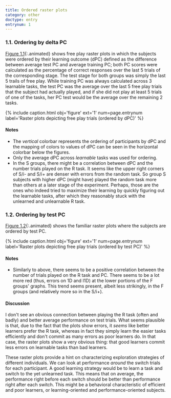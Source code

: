 ```yaml
---
title: Ordered raster plots
category: other
doctype: entry
entrynum: 1
---
```


### 1.1. Ordering by delta PC
[Figure 1.1](#f-1-1){:.animated} shows free play raster plots in which the subjects were ordered by their learning outcome (dPC) defined as the difference between average test PC and average training PC; both PC scores were calculated as the percentage of correct responses over the last 5 trials of the corresponding stage. The test stage for both groups was simply the last 5 trails of free play. While training PC was always calculated across 3 learnable tasks, the test PC was the average over the last 5 free play trials that the subject had actually played, and if she did not play at least 5 trials of one of the tasks, her PC test would be the average over the remaining 2 tasks.

{% include caption.html 
    obj='figure'
    ext='1'
    num=page.entrynum 
    label='Raster plots depicting free play trials (ordered by dPC)' %}
<!--
<div class='full-width'>
    <table class='rastergrid'>
        <tr>
            <td><a href='{{site.baseurl}}/img/dpc_raster_plots_2colors-0-0.svg'><img alt='dpc_raster_plot_free_uninformed' src='{{site.baseurl}}/img_compressed/dpc_raster_plots_2colors-0-0.svg'/></a></td>
            <td><a href='{{site.baseurl}}/img/dpc_raster_plots_2colors-0-1.svg'><img alt='dpc_raster_plot_free_informed' src='{{site.baseurl}}/img_compressed/dpc_raster_plots_2colors-0-1.svg'/></a></td>
        </tr>
        <tr>
            <td><a href='{{site.baseurl}}/img/dpc_raster_plots_2colors-1-0.svg'><img alt='dpc_raster_plot_strategic_uninformed' src='{{site.baseurl}}/img_compressed/dpc_raster_plots_2colors-1-0.svg'/></a></td>
            <td><a href='{{site.baseurl}}/img/dpc_raster_plots_2colors-1-1.svg'><img alt='dpc_raster_plot_strategic_informed' src='{{site.baseurl}}/img_compressed/dpc_raster_plots_2colors-1-1.svg'/></a></td>
        </tr>
        <tr>
            <td colspan="2" align='center'>
                <a class='switch'>colors 🎨</a>
            </td>
        </tr>
    </table>
</div>
-->

#### Notes
- The *vertical* colorbar represents the ordering of participants by dPC and the mapping of colors to values of dPC can be seen in the horizontal colorbar below the figures.
- Only the average dPC across *learnable* tasks was used for ordering.
- In the S groups, there might be a correlation between dPC and the number trials played on the R task. It seems like the upper right corners of S/i- and S/i+ are denser with errors from the random task. So group S subjects with higher dPC (might have) played the random task more than others at a later stage of the experiment. Perhaps, those are the ones who indeed tried to maximize their learning by quickly figuring out the learnable tasks, after which they reasonably stuck with the unlearned and unlearnable R task.

### 1.2. Ordering by test PC
[Figure 1.2](#f-1-2){:.animated} shows the familiar raster plots where the subjects are ordered by test PC. 

{% include caption.html 
    obj='figure'
    ext='1'
    num=page.entrynum 
    label='Raster plots depicting free play trials (ordered by test PC)' %}
<!--
<div class='full-width'>
    <table class='rastergrid'>
        <tr>
            <td><a href='{{site.baseurl}}/img/pc_raster_plots_2colors-0-0.svg'><img alt='pc_raster_plot_free_uninformed' src='{{site.baseurl}}/img_compressed/pc_raster_plots_2colors-0-0.svg'/></a></td>
            <td><a href='{{site.baseurl}}/img/pc_raster_plots_2colors-0-1.svg'><img alt='pc_raster_plot_free_informed' src='{{site.baseurl}}/img_compressed/pc_raster_plots_2colors-0-1.svg'/></a></td>
        </tr>
        <tr>
            <td><a href='{{site.baseurl}}/img/pc_raster_plots_2colors-1-0.svg'><img alt='pc_raster_plot_strategic_uninformed' src='{{site.baseurl}}/img_compressed/pc_raster_plots_2colors-1-0.svg'/></a></td>
            <td><a href='{{site.baseurl}}/img/pc_raster_plots_2colors-1-1.svg'><img alt='pc_raster_plot_strategic_informed' src='{{site.baseurl}}/img_compressed/pc_raster_plots_2colors-1-1.svg'/></a></td>
        </tr>
        <tr>
            <td colspan="2" align='center'>
                <a class='switch'>colors 🎨</a>
            </td>
        </tr>
    </table>
</div>
-->

#### Notes
- Similarly to above, there seems to be a positive correlation between the number of trials played on the R task and PC. There seems to be a lot more red (thus, errors on 1D and I1D) at the lower portions of the F groups' graphs. This trend seems present, albeit less strikingly, in the F groups (and relatively more so in the S/i+).

#### Discussion
I don't see an obvious connection between playing the R task (often and badly) and better average performance on test trials. What seems plausible is that, due to the fact that the plots show errors, it *seems* like better learners prefer the R task, whereas in fact they simply learn the easier tasks efficiently and don't commit as many errors as poor learners do. In that case, the raster plots show a very obvious thing: that good learners commit less errors on learnable tasks than bad learners.

These raster plots provide a hint on characterizing exploration strategies of different individuals. We can look at performance *around* the switch trials for each participant. A good learning strategy would be to learn a task and switch to the yet unlearned task. This means that on average, the performance right before each switch should be better than performance right after each switch. This might be a behavioral characteristic of efficient and poor learners, or learning-oriented and performance-oriented subjects.